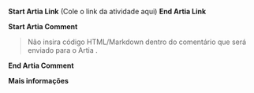 **Start Artia Link**
(Cole o link da atividade aqui)
**End Artia Link**

**Start Artia Comment**
> Não insira código HTML/Markdown dentro do comentário que será enviado para o Artia .

**End Artia Comment**

**Mais informações**
>
